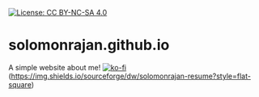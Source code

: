 [![License: CC BY-NC-SA 4.0](https://img.shields.io/badge/License-CC%20BY--NC--SA%204.0-lightgrey.svg)](https://creativecommons.org/licenses/by-nc-sa/4.0/)
# solomonrajan.github.io
A simple website about me!
[![ko-fi](https://ko-fi.com/img/githubbutton_sm.svg)](https://ko-fi.com/R6R12UF4S)
(https://img.shields.io/sourceforge/dw/solomonrajan-resume?style=flat-square)

